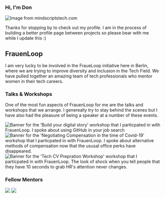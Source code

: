 ### Hi, I'm Don

<img src="https://mindscriptstech.com/wp-content/uploads/2016/04/Full-Stack-Developer.jpg" alt="Image from mindscriptstech.com">

Thanks for stopping by to check out my profile. I am in the process of building a better profile page between projects so please bear with me while I update this :)
<!--
**dshine/dshine** is a ✨ _special_ ✨ repository because its `README.md` (this file) appears on your GitHub profile.

Here are some ideas to get you started:

- 🔭 I’m currently working on ...
- 🌱 I’m currently learning ...
- 👯 I’m looking to collaborate on ...
- 🤔 I’m looking for help with ...
- 💬 Ask me about ...
- 📫 How to reach me: ...
- 😄 Pronouns: ...
- ⚡ Fun fact: ...
-->

## FrauenLoop

I am very lucky to be involved in the FraueLoop initiative here in Berlin, where we are trying to improve diversity and inclusion in the Tech Field. We have pulled together an amazing team of tech professionals who mentor women in their tech careers. 

### Talks & Workshops

One of the most fun aspects of FrauenLoop for me are the talks and workshops that we arrange. I genereally try to stay behind the scenes but I have also had the pleasure of being a speaker at a number of these events. 

<img src="https://pbs.twimg.com/media/Eokrei5XEAcRlmE?format=jpg&name=medium" alt="Banner for the 'Build your digital story' workshop that I particpated in with FrauenLoop. I spoke about using GitHub in your job search">

<img src="https://pbs.twimg.com/media/EhabxAOWkAA_Nj1?format=jpg&name=900x900" alt="Banner for the 'Negotiating Compensation in the time of Covid-19' workshop that I particpated in with FrauenLoop. I spoke about alternative methods of compensation now that the ususal office perks have disappeared.">

<img src="https://media-exp1.licdn.com/dms/image/C4D22AQGreA07B0HDAA/feedshare-shrink_800/0/1583252170016?e=1613606400&v=beta&t=7pFn367tnX7x1OsSlfFmmZAK5gdKsNre90mS3UZzDK8" alt="Banner for the 'Tech CV Prepration Workshop' workshop that I particpated in with FrauenLoop. The look of shock when you tell people that they have 10 seconds to grab HR's attention never changes.">

### Fellow Mentors

[![](https://github.com/dshine.png?size=50)](https://github.com/dshine)
[![](https://github.com/tugcekonuklar.png?size=50)](https://github.com/tugcekonuklar)


